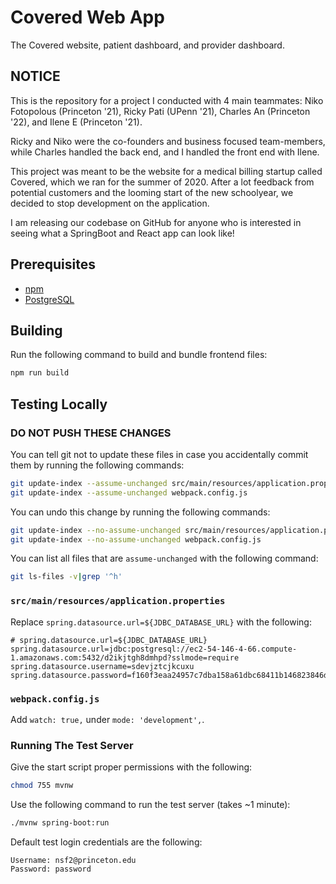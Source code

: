 # Covered Web App

The Covered website, patient dashboard, and provider dashboard.

## NOTICE

This is the repository for a project I conducted with 4 main teammates: Niko Fotopolous (Princeton '21), Ricky Pati (UPenn '21), Charles An (Princeton '22), and Ilene E (Princeton '21).

Ricky and Niko were the co-founders and business focused team-members, while Charles handled the back end, and I handled the front end with Ilene.

This project was meant to be the website for a medical billing startup called Covered, which we ran for the summer of 2020. After a lot feedback from potential customers and the looming start of the new schoolyear, we decided to stop development on the application.

I am releasing our codebase on GitHub for anyone who is interested in seeing what a SpringBoot and React app can look like!

## Prerequisites

* [npm](https://www.npmjs.com/get-npm)
* [PostgreSQL](https://www.postgresql.org/download/)

## Building

Run the following command to build and bundle frontend files:

```bash
npm run build
```

## Testing Locally

### DO NOT PUSH THESE CHANGES

You can tell git not to update these files in case you accidentally commit them
by running the following commands:

```bash
git update-index --assume-unchanged src/main/resources/application.properties
git update-index --assume-unchanged webpack.config.js
```

You can undo this change by running the following commands:

```bash
git update-index --no-assume-unchanged src/main/resources/application.properties
git update-index --no-assume-unchanged webpack.config.js
```

You can list all files that are `assume-unchanged` with the following command:

```bash
git ls-files -v|grep '^h'
```

### `src/main/resources/application.properties`

Replace `spring.datasource.url=${JDBC_DATABASE_URL}` with the following:

```properties
# spring.datasource.url=${JDBC_DATABASE_URL}
spring.datasource.url=jdbc:postgresql://ec2-54-146-4-66.compute-1.amazonaws.com:5432/d2ikjtgh8dmhpd?sslmode=require
spring.datasource.username=sdevjztcjkcuxu
spring.datasource.password=f160f3eaa24957c7dba158a61dbc68411b146823846d32a15defe63990ac82ee
```

### `webpack.config.js`

Add `watch: true,` under `mode: 'development',`.

### Running The Test Server

Give the start script proper permissions with the following:

```bash
chmod 755 mvnw
```

Use the following command to run the test server (takes ~1 minute):

```bash
./mvnw spring-boot:run
```

Default test login credentials are the following:

```properties
Username: nsf2@princeton.edu
Password: password
```
